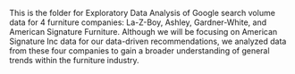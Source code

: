 This is the folder for Exploratory Data Analysis of Google search volume data for 4 furniture companies: La-Z-Boy, Ashley, Gardner-White, and American Signature Furniture. 
Although we will be focusing on American Signature Inc data for our data-driven recommendations, we analyzed data from these four companies to gain a broader understanding of general trends within the furniture industry.
